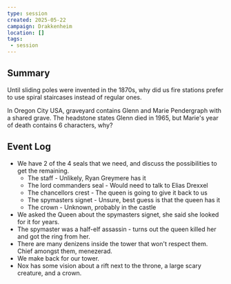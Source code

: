 ```yaml
---
type: session
created: 2025-05-22
campaign: Drakkenheim
location: []
tags:
 - session
---
```


## Summary

Until sliding poles were invented in the 1870s, why did us fire stations prefer to use spiral staircases instead of regular ones.

In Oregon City USA, graveyard contains Glenn and Marie Pendergraph with a shared grave. The headstone states Glenn died in 1965, but Marie's year of death contains 6 characters, why?

## Event Log

- We have 2 of the 4 seals that we need, and discuss the possibilities to get the remaining.
	- The staff - Unlikely, Ryan Greymere has it
	- The lord commanders seal - Would need to talk to Elias Drexxel
	- The chancellors crest - The queen is going to give it back to us
	- The spymasters signet - Unsure, best guess is that the queen has it
	- The crown - Unknown, probably in the castle
- We asked the Queen about the spymasters signet, she said she looked for it for years.
- The spymaster was a half-elf assassin - turns out the queen killed her and got the ring from her.
- There are many denizens inside the tower that won't respect them. Chief amongst them, menezerad.
- We make back for our tower.
- Nox has some vision about a rift next to the throne, a large scary creature, and a crown.


